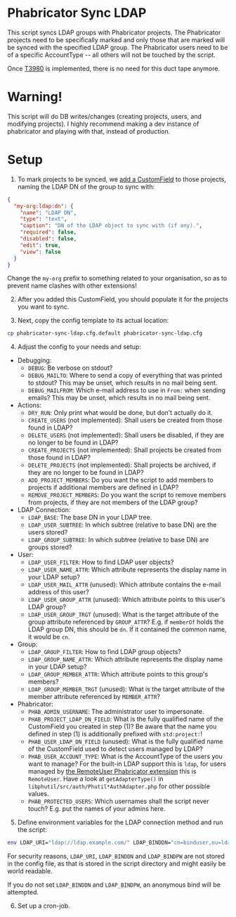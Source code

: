 # Phabricator Sync LDAP

This script syncs LDAP groups with Phabricator projects. The Phabricator projects need to be specifically marked and only those that are marked will be synced with the specified LDAP group. The Phabricator users need to be of a specific AccountType -- all others will not be touched by the script.

Once [T3980](https://secure.phabricator.com/T3980) is implemented, there is no need for this duct tape anymore.



# Warning!

This script will do DB writes/changes (creating projects, users, and modifying projects).
I highly recommend making a dev instance of phabricator and playing with that, instead of production.

# Setup

1. To mark projects to be synced, we [add a CustomField](https://secure.phabricator.com/book/phabricator/article/custom_fields/) to those projects, naming the LDAP DN of the group to sync with:

```json
{
  "my-org:ldap:dn": {
    "name": "LDAP DN",
    "type": "text",
    "caption": "DN of the LDAP object to sync with (if any).",
    "required": false,
    "disabled": false,
    "edit": true,
    "view": false
  }
}
```

Change the `my-org` prefix to something related to your organisation, so as to prevent name clashes with other extensions!

2. After you added this CustomField, you should populate it for the projects you want to sync.

3. Next, copy the config template to its actual location:

```sh
cp phabricator-sync-ldap.cfg.default phabricator-sync-ldap.cfg
```

4. Adjust the config to your needs and setup:

* Debugging:
  - `DEBUG`: Be verbose on stdout?
  - `DEBUG_MAILTO`: Where to send a copy of everything that was printed to stdout? This may be unset, which results in no mail being sent.
  - `DEBUG_MAILFROM`: Which e-mail address to use in `From:` when sending emails? This may be unset, which results in no mail being sent.
* Actions:
  - `DRY_RUN`: Only print what would be done, but don't actually do it.
  - `CREATE_USERS` (not implemented): Shall users be created from those found in LDAP?
  - `DELETE_USERS` (not implemented): Shall users be disabled, if they are no longer to be found in LDAP?
  - `CREATE_PROJECTS` (not implemented): Shall projects be created from those found in LDAP?
  - `DELETE_PROJECTS` (not implemented): Shall projects be archived, if they are no longer to be found in LDAP?
  - `ADD_PROJECT_MEMBERS`: Do you want the script to add members to projects if additional members are defined in LDAP?
  - `REMOVE_PROJECT_MEMBERS`: Do you want the script to remove members from projects, if they are not members of the LDAP group?
* LDAP Connection:
  - `LDAP_BASE`: The base DN in your LDAP tree.
  - `LDAP_USER_SUBTREE`: In which subtree (relative to base DN) are the users stored?
  - `LDAP_GROUP_SUBTREE`: In which subtree (relative to base DN) are groups stored?
* User:
  - `LDAP_USER_FILTER`: How to find LDAP user objects?
  - `LDAP_USER_NAME_ATTR`: Which attribute represents the display name in your LDAP setup?
  - `LDAP_USER_MAIL_ATTR` (unused): Which attribute contains the e-mail address of this user?
  - `LDAP_USER_GROUP_ATTR` (unused): Which attribute points to this user's LDAP group?
  - `LDAP_USER_GROUP_TRGT` (unused): What is the target attribute of the group attribute referenced by `GROUP_ATTR`? E.g. if `memberOf` holds the LDAP group DN, this should be `dn`. If it contained the common name, it would be `cn`.
* Group:
  - `LDAP_GROUP_FILTER`: How to find LDAP group objects?
  - `LDAP_GROUP_NAME_ATTR`: Which attribute represents the display name in your LDAP setup?
  - `LDAP_GROUP_MEMBER_ATTR`: Which attribute points to this group's members?
  - `LDAP_GROUP_MEMBER_TRGT` (unused): What is the target attribute of the member attribute referenced by `MEMBER_ATTR`?
* Phabricator:
  - `PHAB_ADMIN_USERNAME`: The administrator user to impersonate.
  - `PHAB_PROJECT_LDAP_DN_FIELD`: What is the fully qualified name of the CustomField you created in step (1)? Be aware that the name you defined in step (1) is additionally prefixed with `std:project:`!
  - `PHAB_USER_LDAP_DN_FIELD` (unused): What is the fully qualified name of the CustomField used to detect users managed by LDAP?
  - `PHAB_USER_ACCOUNT_TYPE`: What is the AccountType of the users you want to manage? For the built-in LDAP support this is `ldap`, for users managed by [the RemoteUser Phabricator extension](https://github.com/uhd-urz/phabricator-extensions-remoteuser) this is `RemoteUser`. Have a look at `getAdapterType()` in `libphutil/src/auth/Phutil*AuthAdapter.php` for other possible values.
  - `PHAB_PROTECTED_USERS`: Which usernames shall the script never touch? E.g. put the names of your admins here.

5. Define environment variables for the LDAP connection method and run the script:

```sh
env LDAP_URI="ldap://ldap.example.com/" LDAP_BINDDN="cn=binduser,ou=ldapusers,..." LDAP_BINDPW="..." ./phabricator-sync-ldap.php
```

For security reasons, `LDAP_URI`, `LDAP_BINDDN` and `LDAP_BINDPW` are not stored in the config file, as that is stored in the script directory and might easily be world readable.

If you do not set `LDAP_BINDDN` and `LDAP_BINDPW`, an anonymous bind will be attempted.

6. Set up a cron-job.
